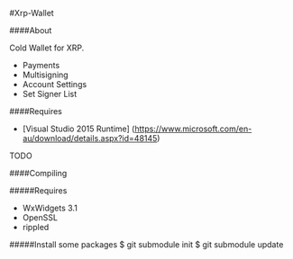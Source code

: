 #Xrp-Wallet

####About

Cold Wallet for XRP.

* Payments
* Multisigning
* Account Settings
* Set Signer List

####Requires

* [Visual Studio 2015 Runtime] (https://www.microsoft.com/en-au/download/details.aspx?id=48145)


TODO


####Compiling

#####Requires

* WxWidgets 3.1
* OpenSSL
* rippled

#####Install some packages
$ git submodule init
$ git submodule update
